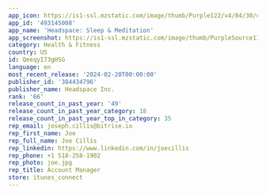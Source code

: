 ```yaml
---
app_icon: https://is1-ssl.mzstatic.com/image/thumb/Purple122/v4/84/30/cf/8430cf2c-39f4-688e-de03-06bae8ed9d85/AppIcon-0-1x_U007emarketing-0-7-0-sRGB-85-220.png/1024x1024bb.png
app_id: '493145008'
app_name: 'Headspace: Sleep & Meditation'
app_screenshot: https://is1-ssl.mzstatic.com/image/thumb/PurpleSource116/v4/ee/4c/4f/ee4c4f25-543b-9d4e-e29b-bad967566cc4/9c5bcc96-01ee-406d-99a3-9e63ddd13614_Headspace_ASO_iOS_Tier1_UK_US_Test1_D1_OPTION_1_01.png/1284x2778bb.png
category: Health & Fitness
country: US
id: QeeqyI73gHSG
language: en
most_recent_release: '2024-02-20T00:00:00'
publisher_id: '384434796'
publisher_name: Headspace Inc.
rank: '66'
release_count_in_past_year: '49'
release_count_in_past_year_category: 18
release_count_in_past_year_top_in_category: 35
rep_email: joseph.cillis@bitrise.io
rep_first_name: Joe
rep_full_name: Joe Cillis
rep_linkedin: https://www.linkedin.com/in/joecillis
rep_phone: +1 518-258-1902
rep_photo: joe.jpg
rep_title: Account Manager
store: itunes_connect
---
```

